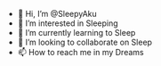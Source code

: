 - 👋 Hi, I’m @SleepyAku
- 👀 I’m interested in Sleeping
- 🌱 I’m currently learning to Sleep
- 💞️ I’m looking to collaborate on Sleep
- 📫 How to reach me in my Dreams

<!---
SleepyAku/SleepyAku is a ✨ special ✨ repository because its `README.md` (this file) appears on your GitHub profile.
You can click the Preview link to take a look at your changes.
--->
